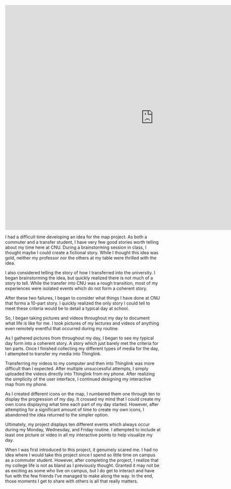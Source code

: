 <iframe width="960" height="729.2193308550186" data-original-width="1614" data-original-height="1226" src="https://www.thinglink.com/card/1499039690555129859" type="text/html" frameborder="0" webkitallowfullscreen mozallowfullscreen allowfullscreen scrolling="no"></iframe><script async src="//cdn.thinglink.me/jse/responsive.js"></script>

I had a difficult time developing an idea for the map project. As both a commuter and a transfer student, I have very few good stories worth telling about my time here at CNU. During a brainstorming session in class, I thought maybe I could create a fictional story. While I thought this idea was gold, neither my professor nor the others at my table were thrilled with the idea. 

I also considered telling the story of how I transferred into the university. I began brainstorming the idea, but quickly realized there is not much of a story to tell. While the transfer into CNU was a rough transition, most of my experiences were isolated events which do not form a coherent story.

After these two failures, I began to consider what things I have done at CNU that forms a 10-part story. I quickly realized the only story I could tell to meet these criteria would be to detail a typical day at school.

So, I began taking pictures and videos throughout my day to document what life is like for me. I took pictures of my lectures and videos of anything even remotely eventful that occurred during my routine. 

As I gathered pictures from throughout my day, I began to see my typical day form into a coherent story. A story which just barely met the criteria for ten parts. Once I finished collecting my different types of media for the day, I attempted to transfer my media into Thinglink. 

Transferring my videos to my computer and then into Thinglink was more difficult than I expected. After multiple unsuccessful attempts, I simply uploaded the videos directly into Thinglink from my phone. After realizing the simplicity of the user interface, I continued designing my interactive map from my phone. 

As I created different icons on the map, I numbered them one through ten to display the progression of my day. It crossed my mind that I could create my own icons displaying what time each part of my day started. However, after attempting for a significant amount of time to create my own icons, I abandoned the idea returned to the simpler option. 

Ultimately, my project displays ten different events which always occur during my Monday, Wednesday, and Friday routine. I attempted to include at least one picture or video in all my interactive points to help visualize my day. 

When I was first introduced to this project, it genuinely scared me. I had no idea where I would take this project since I spend so little time on campus as a commuter student. However, after completing the project, I realize that my college life is not as bland as I previously thought. Granted it may not be as exciting as some who live on campus, but I do get to interact and have fun with the few friends I’ve managed to make along the way. In the end, those moments I get to share with others is all that really matters.
